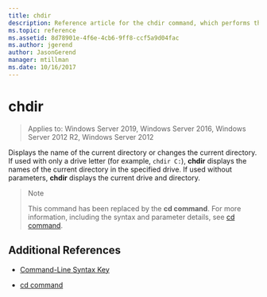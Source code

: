 ```yaml
---
title: chdir
description: Reference article for the chdir command, which performs the same actions as the cd command.
ms.topic: reference
ms.assetid: 8d78901e-4f6e-4cb6-9ff8-ccf5a9d04fac
ms.author: jgerend
author: JasonGerend
manager: mtillman
ms.date: 10/16/2017
---
```

# chdir

> Applies to: Windows Server 2019, Windows Server 2016, Windows Server 2012 R2, Windows Server 2012

Displays the name of the current directory or changes the current directory. If used with only a drive letter (for example, `chdir C:`), **chdir** displays the names of the current directory in the specified drive. If used without parameters, **chdir** displays the current drive and directory.

> > [!NOTE]
> This command has been replaced by the **cd command**. For more information, including the syntax and parameter details, see [cd command](cd.md).

## Additional References

- [Command-Line Syntax Key](command-line-syntax-key.md)

- [cd command](cd.md)
